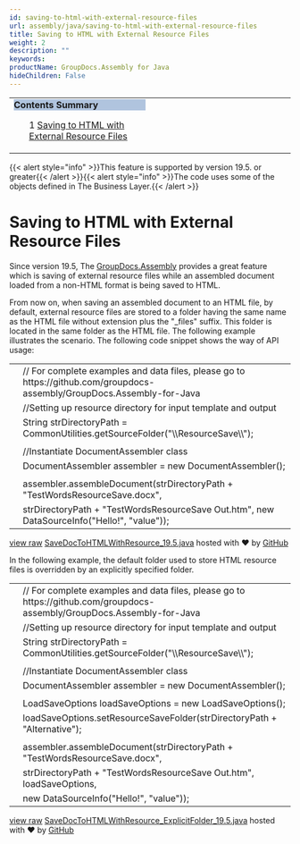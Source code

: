 ```yaml
---
id: saving-to-html-with-external-resource-files
url: assembly/java/saving-to-html-with-external-resource-files
title: Saving to HTML with External Resource Files
weight: 2
description: ""
keywords: 
productName: GroupDocs.Assembly for Java
hideChildren: False
---
```

<table class="sectionMacro" border="0" cellpadding="5" cellspacing="0" width="100%"><tbody><tr><td valign="top" width="50%"><div class="panel" style="border-top-width: 1px; border-right-width: 1px; border-bottom-width: 1px; border-left-width: 1px;"><div class="panelHeader" style="border-bottom-width: 1px; background-color: rgb(176, 196, 222);"><b>Contents Summary</b></div><div class="panelContent"><style type="text/css">div.rbtoc1593026731927 { padding-top: 0px; padding-right: 0px; padding-bottom: 0px; padding-left: 0px; }div.rbtoc1593026731927 ul { list-style-type: none; list-style-image: none; margin-left: 0px; }div.rbtoc1593026731927 li { margin-left: 0px; padding-left: 0px; }</style><div class="toc rbtoc1593026731927"><ul class="toc-indentation"><li><span class="TOCOutline">1</span> <a href="#SavingtoHTMLwithExternalResourceFiles-SavingtoHTMLwithExternalResourceFiles">Saving to HTML with External Resource Files</a></li></ul></div></div></div></td><td valign="top" width="15%">&nbsp;</td><td valign="top" width="35%">&nbsp;</td></tr></tbody></table>

{{< alert style="info" >}}This feature is supported by version 19.5. or greater{{< /alert >}}{{< alert style="info" >}}The code uses some of the objects defined in The Business Layer.{{< /alert >}}

# Saving to HTML with External Resource Files

Since version 19.5, The [GroupDocs.Assembly](https://apireference.groupdocs.com/java/assembly/com.groupdocs.assembly/package-summary) provides a great feature which is saving of external resource files while an assembled document loaded from a non-HTML format is being saved to HTML.

From now on, when saving an assembled document to an HTML file, by default, external resource files are stored to a folder having the same name as the HTML file without extension plus the "\_files" suffix. This folder is located in the same folder as the HTML file. The following example illustrates the scenario. The following code snippet shows the way of API usage:

<table class="highlight tab-size js-file-line-container" data-tab-size="8" data-paste-markdown-skip=""><tbody><tr><td id="file-savedoctohtmlwithresource_19-5-java-L1" class="blob-num js-line-number" data-line-number="1"></td><td id="file-savedoctohtmlwithresource_19-5-java-LC1" class="blob-code blob-code-inner js-file-line"><span class="pl-c"><span class="pl-c">//</span> For complete examples and data files, please go to https://github.com/groupdocs-assembly/GroupDocs.Assembly-for-Java</span></td></tr><tr><td id="file-savedoctohtmlwithresource_19-5-java-L2" class="blob-num js-line-number" data-line-number="2"></td><td id="file-savedoctohtmlwithresource_19-5-java-LC2" class="blob-code blob-code-inner js-file-line"><span class="pl-c"><span class="pl-c">//</span>Setting up resource directory for input template and output</span></td></tr><tr><td id="file-savedoctohtmlwithresource_19-5-java-L3" class="blob-num js-line-number" data-line-number="3"></td><td id="file-savedoctohtmlwithresource_19-5-java-LC3" class="blob-code blob-code-inner js-file-line"><span class="pl-smi">String</span> strDirectoryPath <span class="pl-k">=</span> <span class="pl-smi">CommonUtilities</span><span class="pl-k">.</span>getSourceFolder(<span class="pl-s"><span class="pl-pds">"</span><span class="pl-cce">\\</span>ResourceSave<span class="pl-cce">\\</span><span class="pl-pds">"</span></span>);</td></tr><tr><td id="file-savedoctohtmlwithresource_19-5-java-L4" class="blob-num js-line-number" data-line-number="4"></td><td id="file-savedoctohtmlwithresource_19-5-java-LC4" class="blob-code blob-code-inner js-file-line"></td></tr><tr><td id="file-savedoctohtmlwithresource_19-5-java-L5" class="blob-num js-line-number" data-line-number="5"></td><td id="file-savedoctohtmlwithresource_19-5-java-LC5" class="blob-code blob-code-inner js-file-line"><span class="pl-c"><span class="pl-c">//</span>Instantiate DocumentAssembler class</span></td></tr><tr><td id="file-savedoctohtmlwithresource_19-5-java-L6" class="blob-num js-line-number" data-line-number="6"></td><td id="file-savedoctohtmlwithresource_19-5-java-LC6" class="blob-code blob-code-inner js-file-line"><span class="pl-smi">DocumentAssembler</span> assembler <span class="pl-k">=</span> <span class="pl-k">new</span> <span class="pl-smi">DocumentAssembler</span>();</td></tr><tr><td id="file-savedoctohtmlwithresource_19-5-java-L7" class="blob-num js-line-number" data-line-number="7"></td><td id="file-savedoctohtmlwithresource_19-5-java-LC7" class="blob-code blob-code-inner js-file-line"></td></tr><tr><td id="file-savedoctohtmlwithresource_19-5-java-L8" class="blob-num js-line-number" data-line-number="8"></td><td id="file-savedoctohtmlwithresource_19-5-java-LC8" class="blob-code blob-code-inner js-file-line">assembler<span class="pl-k">.</span>assembleDocument(strDirectoryPath <span class="pl-k">+</span> <span class="pl-s"><span class="pl-pds">"</span>TestWordsResourceSave.docx<span class="pl-pds">"</span></span>,</td></tr><tr><td id="file-savedoctohtmlwithresource_19-5-java-L9" class="blob-num js-line-number" data-line-number="9"></td><td id="file-savedoctohtmlwithresource_19-5-java-LC9" class="blob-code blob-code-inner js-file-line">strDirectoryPath <span class="pl-k">+</span> <span class="pl-s"><span class="pl-pds">"</span>TestWordsResourceSave Out.htm<span class="pl-pds">"</span></span>, <span class="pl-k">new</span> <span class="pl-smi">DataSourceInfo</span>(<span class="pl-s"><span class="pl-pds">"</span>Hello!<span class="pl-pds">"</span></span>, <span class="pl-s"><span class="pl-pds">"</span>value<span class="pl-pds">"</span></span>));</td></tr></tbody></table>

[view raw](https://gist.github.com/GroupDocsGists/367999066c740ee88e491398f29a2765/raw/a21d8a37791692b54c0a42c932b147dc7a5d4436/SaveDocToHTMLWithResource_19.5.java) [SaveDocToHTMLWithResource\_19.5.java](https://gist.github.com/GroupDocsGists/367999066c740ee88e491398f29a2765#file-savedoctohtmlwithresource_19-5-java) hosted with ❤ by [GitHub](https://github.com)

In the following example, the default folder used to store HTML resource files is overridden by an explicitly specified folder.

<table class="highlight tab-size js-file-line-container" data-tab-size="8" data-paste-markdown-skip=""><tbody><tr><td id="file-savedoctohtmlwithresource_explicitfolder_19-5-java-L1" class="blob-num js-line-number" data-line-number="1"></td><td id="file-savedoctohtmlwithresource_explicitfolder_19-5-java-LC1" class="blob-code blob-code-inner js-file-line"><span class="pl-c"><span class="pl-c">//</span> For complete examples and data files, please go to https://github.com/groupdocs-assembly/GroupDocs.Assembly-for-Java</span></td></tr><tr><td id="file-savedoctohtmlwithresource_explicitfolder_19-5-java-L2" class="blob-num js-line-number" data-line-number="2"></td><td id="file-savedoctohtmlwithresource_explicitfolder_19-5-java-LC2" class="blob-code blob-code-inner js-file-line"><span class="pl-c"><span class="pl-c">//</span>Setting up resource directory for input template and output</span></td></tr><tr><td id="file-savedoctohtmlwithresource_explicitfolder_19-5-java-L3" class="blob-num js-line-number" data-line-number="3"></td><td id="file-savedoctohtmlwithresource_explicitfolder_19-5-java-LC3" class="blob-code blob-code-inner js-file-line"><span class="pl-smi">String</span> strDirectoryPath <span class="pl-k">=</span> <span class="pl-smi">CommonUtilities</span><span class="pl-k">.</span>getSourceFolder(<span class="pl-s"><span class="pl-pds">"</span><span class="pl-cce">\\</span>ResourceSave<span class="pl-cce">\\</span><span class="pl-pds">"</span></span>);</td></tr><tr><td id="file-savedoctohtmlwithresource_explicitfolder_19-5-java-L4" class="blob-num js-line-number" data-line-number="4"></td><td id="file-savedoctohtmlwithresource_explicitfolder_19-5-java-LC4" class="blob-code blob-code-inner js-file-line"></td></tr><tr><td id="file-savedoctohtmlwithresource_explicitfolder_19-5-java-L5" class="blob-num js-line-number" data-line-number="5"></td><td id="file-savedoctohtmlwithresource_explicitfolder_19-5-java-LC5" class="blob-code blob-code-inner js-file-line"><span class="pl-c"><span class="pl-c">//</span>Instantiate DocumentAssembler class</span></td></tr><tr><td id="file-savedoctohtmlwithresource_explicitfolder_19-5-java-L6" class="blob-num js-line-number" data-line-number="6"></td><td id="file-savedoctohtmlwithresource_explicitfolder_19-5-java-LC6" class="blob-code blob-code-inner js-file-line"><span class="pl-smi">DocumentAssembler</span> assembler <span class="pl-k">=</span> <span class="pl-k">new</span> <span class="pl-smi">DocumentAssembler</span>();</td></tr><tr><td id="file-savedoctohtmlwithresource_explicitfolder_19-5-java-L7" class="blob-num js-line-number" data-line-number="7"></td><td id="file-savedoctohtmlwithresource_explicitfolder_19-5-java-LC7" class="blob-code blob-code-inner js-file-line"></td></tr><tr><td id="file-savedoctohtmlwithresource_explicitfolder_19-5-java-L8" class="blob-num js-line-number" data-line-number="8"></td><td id="file-savedoctohtmlwithresource_explicitfolder_19-5-java-LC8" class="blob-code blob-code-inner js-file-line"><span class="pl-smi">LoadSaveOptions</span> loadSaveOptions <span class="pl-k">=</span> <span class="pl-k">new</span> <span class="pl-smi">LoadSaveOptions</span>();</td></tr><tr><td id="file-savedoctohtmlwithresource_explicitfolder_19-5-java-L9" class="blob-num js-line-number" data-line-number="9"></td><td id="file-savedoctohtmlwithresource_explicitfolder_19-5-java-LC9" class="blob-code blob-code-inner js-file-line">loadSaveOptions<span class="pl-k">.</span>setResourceSaveFolder(strDirectoryPath <span class="pl-k">+</span> <span class="pl-s"><span class="pl-pds">"</span>Alternative<span class="pl-pds">"</span></span>);</td></tr><tr><td id="file-savedoctohtmlwithresource_explicitfolder_19-5-java-L10" class="blob-num js-line-number" data-line-number="10"></td><td id="file-savedoctohtmlwithresource_explicitfolder_19-5-java-LC10" class="blob-code blob-code-inner js-file-line"></td></tr><tr><td id="file-savedoctohtmlwithresource_explicitfolder_19-5-java-L11" class="blob-num js-line-number" data-line-number="11"></td><td id="file-savedoctohtmlwithresource_explicitfolder_19-5-java-LC11" class="blob-code blob-code-inner js-file-line">assembler<span class="pl-k">.</span>assembleDocument(strDirectoryPath <span class="pl-k">+</span> <span class="pl-s"><span class="pl-pds">"</span>TestWordsResourceSave.docx<span class="pl-pds">"</span></span>,</td></tr><tr><td id="file-savedoctohtmlwithresource_explicitfolder_19-5-java-L12" class="blob-num js-line-number" data-line-number="12"></td><td id="file-savedoctohtmlwithresource_explicitfolder_19-5-java-LC12" class="blob-code blob-code-inner js-file-line">strDirectoryPath <span class="pl-k">+</span> <span class="pl-s"><span class="pl-pds">"</span>TestWordsResourceSave Out.htm<span class="pl-pds">"</span></span>, loadSaveOptions,</td></tr><tr><td id="file-savedoctohtmlwithresource_explicitfolder_19-5-java-L13" class="blob-num js-line-number" data-line-number="13"></td><td id="file-savedoctohtmlwithresource_explicitfolder_19-5-java-LC13" class="blob-code blob-code-inner js-file-line"><span class="pl-k">new</span> <span class="pl-smi">DataSourceInfo</span>(<span class="pl-s"><span class="pl-pds">"</span>Hello!<span class="pl-pds">"</span></span>, <span class="pl-s"><span class="pl-pds">"</span>value<span class="pl-pds">"</span></span>));</td></tr></tbody></table>

[view raw](https://gist.github.com/GroupDocsGists/50bbba0f46352df7fc4e6a9f556e31f3/raw/2129e25f026d84c77e2c5df48cde48f33c3c9920/SaveDocToHTMLWithResource_ExplicitFolder_19.5.java) [SaveDocToHTMLWithResource\_ExplicitFolder\_19.5.java](https://gist.github.com/GroupDocsGists/50bbba0f46352df7fc4e6a9f556e31f3#file-savedoctohtmlwithresource_explicitfolder_19-5-java) hosted with ❤ by [GitHub](https://github.com)
